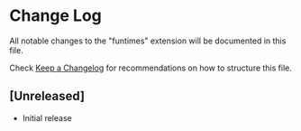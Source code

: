 # Change Log

All notable changes to the "funtimes" extension will be documented in this file.

Check [Keep a Changelog](http://keepachangelog.com/) for recommendations on how to structure this file.

## [Unreleased]

- Initial release